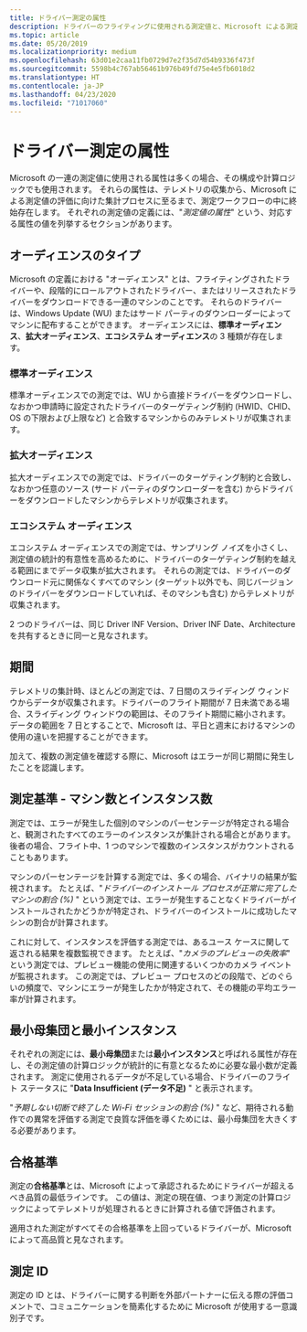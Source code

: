 ```yaml
---
title: ドライバー測定の属性
description: ドライバーのフライティングに使用される測定値と、Microsoft による測定値の評価に向けた集計プロセスとでは、多くの場合、テレメトリの測定属性が共有されます。
ms.topic: article
ms.date: 05/20/2019
ms.localizationpriority: medium
ms.openlocfilehash: 63d01e2caa11fb0729d7e2f35d7d54b9336f473f
ms.sourcegitcommit: 5598b4c767ab56461b976b49fd75e4e5fb6018d2
ms.translationtype: HT
ms.contentlocale: ja-JP
ms.lasthandoff: 04/23/2020
ms.locfileid: "71017060"
---
```

# <a name="driver-measure-attributes"></a>ドライバー測定の属性

Microsoft の一連の測定値に使用される属性は多くの場合、その構成や計算ロジックでも使用されます。 それらの属性は、テレメトリの収集から、Microsoft による測定値の評価に向けた集計プロセスに至るまで、測定ワークフローの中に終始存在します。
それぞれの測定値の定義には、"*測定値の属性*" という、対応する属性の値を列挙するセクションがあります。

## <a name="audience-types"></a>オーディエンスのタイプ

Microsoft の定義における "オーディエンス" とは、フライティングされたドライバーや、段階的にロールアウトされたドライバー、またはリリースされたドライバーをダウンロードできる一連のマシンのことです。 それらのドライバーは、Windows Update (WU) またはサード パーティのダウンローダーによってマシンに配布することができます。 オーディエンスには、**標準オーディエンス**、**拡大オーディエンス**、**エコシステム オーディエンス**の 3 種類が存在します。

### <a name="standard-audience"></a>標準オーディエンス

標準オーディエンスでの測定では、WU から直接ドライバーをダウンロードし、なおかつ申請時に設定されたドライバーのターゲティング制約 (HWID、CHID、OS の下限および上限など) と合致するマシンからのみテレメトリが収集されます。 

### <a name="expanded-audience"></a>拡大オーディエンス

拡大オーディエンスでの測定では、ドライバーのターゲティング制約と合致し、なおかつ任意のソース (サード パーティのダウンローダーを含む) からドライバーをダウンロードしたマシンからテレメトリが収集されます。

### <a name="ecosystem-audience"></a>エコシステム オーディエンス

エコシステム オーディエンスでの測定では、サンプリング ノイズを小さくし、測定値の統計的有意性を高めるために、ドライバーのターゲティング制約を越える範囲にまでデータ収集が拡大されます。 それらの測定では、ドライバーのダウンロード元に関係なくすべてのマシン (ターゲット以外でも、同じバージョンのドライバーをダウンロードしていれば、そのマシンも含む) からテレメトリが収集されます。 

2 つのドライバーは、同じ Driver INF Version、Driver INF Date、Architecture を共有するときに同一と見なされます。 

## <a name="time-period"></a>期間

テレメトリの集計時、ほとんどの測定では、7 日間のスライディング ウィンドウからデータが収集されます。ドライバーのフライト期間が 7 日未満である場合、スライディング ウィンドウの範囲は、そのフライト期間に縮小されます。 データの範囲を 7 日とすることで、Microsoft は、平日と週末におけるマシンの使用の違いを把握することができます。

加えて、複数の測定値を確認する際に、Microsoft はエラーが同じ期間に発生したことを認識します。  

## <a name="measurement-criteria---machine-count-and-instance-count"></a>測定基準 - マシン数とインスタンス数

測定では、エラーが発生した個別のマシンのパーセンテージが特定される場合と、観測されたすべてのエラーのインスタンスが集計される場合とがあります。後者の場合、フライト中、1 つのマシンで複数のインスタンスがカウントされることもあります。

マシンのパーセンテージを計算する測定では、多くの場合、バイナリの結果が監視されます。 たとえば、"*ドライバーのインストール プロセスが正常に完了したマシンの割合 (%)* " という測定では、エラーが発生することなくドライバーがインストールされたかどうかが特定され、ドライバーのインストールに成功したマシンの割合が計算されます。

これに対して、インスタンスを評価する測定では、あるユース ケースに関して返される結果を複数監視できます。 たとえば、"*カメラのプレビューの失敗率*" という測定では、プレビュー機能の使用に関連するいくつかのカメラ イベントが監視されます。 この測定では、プレビュー プロセスのどの段階で、どのぐらいの頻度で、マシンにエラーが発生したかが特定されて、その機能の平均エラー率が計算されます。

## <a name="minimum-population-and-minimum-instances"></a>最小母集団と最小インスタンス

それぞれの測定には、**最小母集団**または**最小インスタンス**と呼ばれる属性が存在し、その測定値の計算ロジックが統計的に有意となるために必要な最小数が定義されます。 測定に使用されるデータが不足している場合、ドライバーのフライト ステータスに "**Data Insufficient (データ不足)** " と表示されます。

"*予期しない切断で終了した Wi-Fi セッションの割合 (%)* " など、期待される動作での異常を評価する測定で良質な評価を導くためには、最小母集団を大きくする必要があります。

## <a name="passing-criteria"></a>合格基準

測定の**合格基準**とは、Microsoft によって承認されるためにドライバーが超えるべき品質の最低ラインです。 この値は、測定の現在値、つまり測定の計算ロジックによってテレメトリが処理されるときに計算される値で評価されます。

適用された測定がすべてその合格基準を上回っているドライバーが、Microsoft によって高品質と見なされます。

## <a name="measure-id"></a>測定 ID

測定の ID とは、ドライバーに関する判断を外部パートナーに伝える際の評価コメントで、コミュニケーションを簡素化するために Microsoft が使用する一意識別子です。
